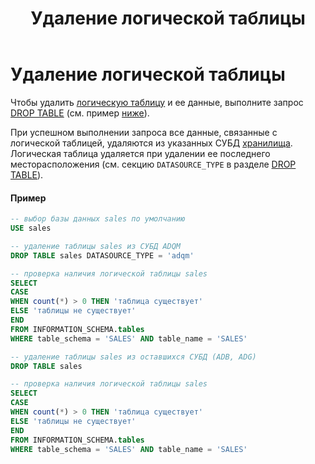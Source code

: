 ﻿---
layout: default
title: Удаление логической таблицы
nav_order: 4
parent: Управление схемой данных
grand_parent: Работа с системой
has_children: false
---

Удаление логической таблицы
===========================

Чтобы удалить [логическую таблицу](../../../Обзор_понятий_компонентов_и_связей/Основные_понятия/Логическая_таблица/Логическая_таблица.md) 
и ее данные, выполните запрос [DROP TABLE](../../../Справочная_информация/Запросы_SQLplus/DROP_TABLE/DROP_TABLE.md) 
(см. пример [ниже](<LINK>)).

При успешном выполнении запроса все данные, связанные с логической таблицей, удаляются из указанных 
СУБД [хранилища](../../../Обзор_понятий_компонентов_и_связей/Основные_понятия/Хранилище_данных/Хранилище_данных.md). 
Логическая таблица удаляется при удалении ее последнего месторасположения (см. секцию `DATASOURCE_TYPE` 
в разделе [DROP TABLE](../../../Справочная_информация/Запросы_SQLplus/DROP_TABLE/DROP_TABLE.md)).

#### Пример
```sql
-- выбор базы данных sales по умолчанию
USE sales

-- удаление таблицы sales из СУБД ADQM
DROP TABLE sales DATASOURCE_TYPE = 'adqm'

-- проверка наличия логической таблицы sales
SELECT
CASE
WHEN count(*) > 0 THEN 'таблица существует'
ELSE 'таблицы не существует'
END
FROM INFORMATION_SCHEMA.tables
WHERE table_schema = 'SALES' AND table_name = 'SALES'

-- удаление таблицы sales из оставшихся СУБД (ADB, ADG)
DROP TABLE sales

-- проверка наличия логической таблицы sales
SELECT
CASE
WHEN count(*) > 0 THEN 'таблица существует'
ELSE 'таблицы не существует'
END
FROM INFORMATION_SCHEMA.tables
WHERE table_schema = 'SALES' AND table_name = 'SALES'
```